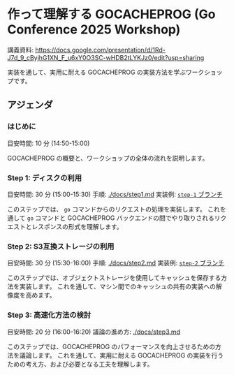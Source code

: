 # 作って理解する GOCACHEPROG (Go Conference 2025 Workshop)

講義資料: https://docs.google.com/presentation/d/1Rd-J7d_9_cByjhG1XN_F_u6xY0O3SC-wHDB2tLYKJz0/edit?usp=sharing

実装を通して、実用に耐える GOCACHEPROG の実装方法を学ぶワークショップです。

## アジェンダ
### はじめに
目安時間: 10 分 (14:50-15:00)

GOCACHEPROG の概要と、ワークショップの全体の流れを説明します。

### Step 1: ディスクの利用
目安時間: 30 分 (15:00-15:30)
手順: [./docs/step1.md](./docs/step1.md)
実装例: [`step-1` ブランチ](https://github.com/mazrean/gocon-2025-workshop/tree/step-1)

このステップでは、 `go` コマンドからのリクエストの処理を実装します。
これを通して `go` コマンドと GOCACHEPROG バックエンドの間でやり取りされるリクエストとレスポンスの形式を理解します。

### Step 2: S3互換ストレージの利用
目安時間: 30 分 (15:30-16:00)
手順: [./docs/step2.md](./docs/step2.md)
実装例: [`step-2` ブランチ](https://github.com/mazrean/gocon-2025-workshop/tree/step-2)

このステップでは、オブジェクトストレージを使用してキャッシュを保存する方法を実装します。
これを通して、マシン間でのキャッシュの共有の実装への解像度を高めます。

### Step 3: 高速化方法の検討
目安時間: 20 分 (16:00-16:20)
議論の進め方: [./docs/step3.md](./docs/step3.md)

このステップでは、GOCACHEPROG のパフォーマンスを向上させるための方法を議論します。
これを通して、実用に耐える GOCACHEPROG の実装を行うための考え方、および必要となる工夫を理解します。
